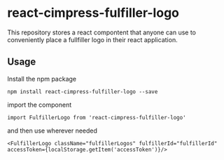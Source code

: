 # react-cimpress-fulfiller-logo

This repository stores a react compontent that anyone can use to conveniently place a fullfiller logo in their react application.

## Usage

Install the npm package

`npm install react-cimpress-fulfiller-logo --save`

import the component

`import FulfillerLogo from 'react-cimpress-fulfiller-logo'`

and then use wherever needed

`<FulfillerLogo className="fulfillerLogos" fulfillerId="fulfillerId" accessToken={localStorage.getItem('accessToken')}/>`
